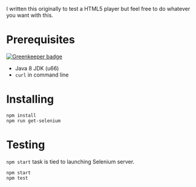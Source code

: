 I written this originally to test a HTML5 player but feel free to do whatever you want with this.

# Prerequisites

[![Greenkeeper badge](https://badges.greenkeeper.io/kahwee/webdriver-experiment.svg)](https://greenkeeper.io/)

* Java 8 JDK (u66)
* `curl` in command line

# Installing

```
npm install
npm run get-selenium
```

# Testing

`npm start` task is tied to launching Selenium server.

```
npm start
npm test
```
